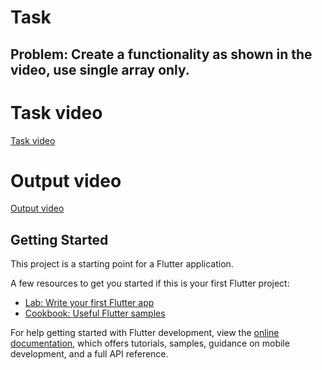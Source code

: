 # Task

## Problem: Create a functionality as shown in the video, use single array only.

# Task video
[Task video](https://youtu.be/mi2_dnXOSHU?feature=shared)

# Output video
[Output video](https://youtube.com/shorts/bxYem3f2AQU?feature=shared)

## Getting Started

This project is a starting point for a Flutter application.

A few resources to get you started if this is your first Flutter project:

- [Lab: Write your first Flutter app](https://docs.flutter.dev/get-started/codelab)
- [Cookbook: Useful Flutter samples](https://docs.flutter.dev/cookbook)

For help getting started with Flutter development, view the
[online documentation](https://docs.flutter.dev/), which offers tutorials,
samples, guidance on mobile development, and a full API reference.
